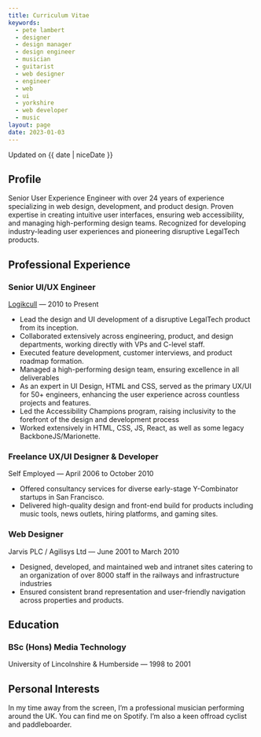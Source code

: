 ```yaml
---
title: Curriculum Vitae
keywords:
  - pete lambert
  - designer
  - design manager
  - design engineer
  - musician
  - guitarist
  - web designer
  - engineer
  - web
  - ui
  - yorkshire
  - web developer
  - music
layout: page
date: 2023-01-03
---
```


<p class="meta">
  Updated on {{ date | niceDate }}
</p>

## Profile

Senior User Experience Engineer with over 24 years of experience specializing in web design, development, and product design. Proven expertise in creating intuitive user interfaces, ensuring web accessibility, and managing high-performing design teams. Recognized for developing industry-leading user experiences and pioneering disruptive LegalTech products.

## Professional Experience

### Senior UI/UX Engineer

<p class="meta meta--left"><a href="https://logikcull.com">Logikcull</a> &mdash; 2010 to Present</p>

- Lead the design and UI development of a disruptive LegalTech product from its inception.
- Collaborated extensively across engineering, product, and design departments, working directly with VPs and C-level staff.
- Executed feature development, customer interviews, and product roadmap formation.
- Managed a high-performing design team, ensuring excellence in all deliverables
- As an expert in UI Design, HTML and CSS, served as the primary UX/UI for 50+ engineers, enhancing the user experience across countless projects and features.
- Led the Accessibility Champions program, raising inclusivity to the forefront of the design and development process
- Worked extensively in HTML, CSS, JS, React, as well as some legacy BackboneJS/Marionette.

### Freelance UX/UI Designer &amp; Developer

<p class="meta meta--left">Self Employed &mdash; April 2006 to October 2010</p>

- Offered consultancy services for diverse early-stage Y-Combinator startups in San Francisco.
- Delivered high-quality design and front-end build for products including music tools, news outlets, hiring platforms, and gaming sites.

### Web Designer

<p class="meta meta--left">Jarvis PLC / Agilisys Ltd &mdash; June 2001 to March 2010</p>

- Designed, developed, and maintained web and intranet sites catering to an organization of over 8000 staff in the railways and infrastructure industries
- Ensured consistent brand representation and user-friendly navigation across properties and products.

## Education

### BSc (Hons) Media Technology

<p class="meta meta--left">University of Lincolnshire &amp; Humberside &mdash; 1998 to 2001</p>

## Personal Interests

In my time away from the screen, I’m a professional musician performing around the UK. You can find me on Spotify. I’m also a keen offroad cyclist and paddleboarder.
